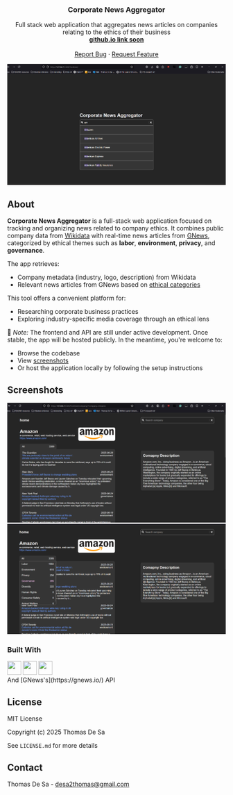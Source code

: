 <div align="center">
 

  <h3 align="center">Corporate News Aggregator </h3>

  <p align="center">
	Full stack web application that aggregates news articles on companies relating to the ethics of their business
    <br />
    <a href="https://desa-thomas.github.io/"><strong>github.io link soon</strong></a>
    <br />
    <br />
    <a href="https://github.com/desa-thomas/controversy-aggregator/issues/new?labels=bug&template=bug-report---.md">Report Bug</a>
    ·
    <a href="https://github.com/desa-thomas/controversy-aggregator/issues/new?labels=enhancement&template=feature-request---.md">Request Feature</a>
  </p>
</div>

![Search page](/screenshots/searchpage_ss.png)
## About
**Corporate News Aggregator** is a full-stack web application focused on tracking and organizing news related to company ethics. It combines public company data from [Wikidata](https://www.wikidata.org/wiki/Wikidata:Main_Page) with real-time news articles from [GNews](https://gnews.io/), categorized by ethical themes such as **labor**, **environment**, **privacy**, and **governance**.

The app retrieves:
- Company metadata (industry, logo, description) from Wikidata
- Relevant news articles from GNews based on [ethical categories](/backend/ETHICS_CATEGORIES.PY) 

This tool offers a convenient platform for:

- Researching corporate business practices
- Exploring industry-specific media coverage through an ethical lens

🚧 _Note:_ The frontend and API are still under active development. Once stable, the app will be hosted publicly. In the meantime, you're welcome to:

- Browse the codebase
- View [screenshots](/screenshots)
- Or host the application locally by following the setup instructions
## Screenshots

![company page](/screenshots/resultspage_ss.png)
![category select dropdown menu](/screenshots/dropdown_ss.png)
### Built With
<div>
<img height="32" width="32" src="https://cdn.simpleicons.org/javascript" /> 
<img height="32" width="32" src="https://cdn.simpleicons.org/python" />
<img height="32" width="32" src="https://cdn.simpleicons.org/flask/black/white" />
</div>
And [GNews's](https://gnews.io/) API

## License

MIT License

Copyright (c) 2025 Thomas De Sa

See `LICENSE.md` for more details

## Contact

Thomas De Sa - desa2thomas@gmail.com

